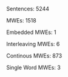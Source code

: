 Sentences: 5244

MWEs: 1518

Embedded MWEs: 1

Interleaving MWEs: 6

Continous MWEs: 873

Single Word MWEs: 3